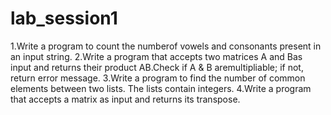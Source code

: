 # lab_session1
 1.Write a program to count the numberof vowels and consonants present in an input string.
 2.Write a program that accepts two matrices A and Bas input and returns their product AB.Check if A & B aremultipliable; if not, return error message.
 3.Write a program to find the number of common elements between two lists. The lists contain integers.
 4.Write a program that accepts a matrix as input and returns its transpose.
